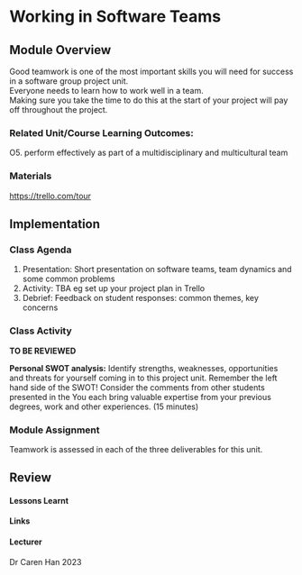 # Working in Software Teams

## Module Overview
Good teamwork is one of the most important skills you will need for success in a software group project unit.  
Everyone needs to learn how to work well in a team.  
Making sure you take the time to do this at the start of your project will pay off throughout the project.

### Related Unit/Course Learning Outcomes:
O5. perform effectively as part of a multidisciplinary and multicultural team

### Materials

https://trello.com/tour

## Implementation

### Class Agenda
1. Presentation: Short presentation on software teams, team dynamics and some common problems
2. Activity: TBA eg set up your project plan in Trello
3. Debrief: Feedback on student responses: common themes, key concerns

### Class Activity

**TO BE REVIEWED**

**Personal SWOT analysis:** 
Identify strengths, weaknesses, opportunities and threats for yourself coming in to this project unit. 
Remember the left hand side of the SWOT!  Consider the comments from other students presented in the 
You each bring valuable expertise from your previous degrees, work and other experiences. (15 minutes)


### Module Assignment

Teamwork is assessed in each of the three deliverables for this unit.

## Review
#### Lessons Learnt
#### Links

#### Lecturer 
Dr Caren Han 2023
